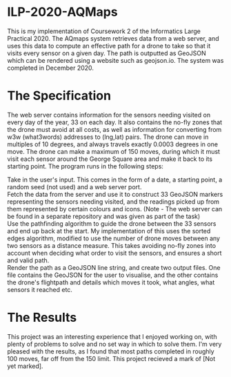 # ILP-2020-AQMaps

This is my implementation of Coursework 2 of the Informatics Large Practical 2020. The AQmaps system retrieves data from a web server, and uses this data to compute an effective path for a drone to take so that it visits every sensor on a given day. The path is outputted as GeoJSON which can be rendered using a website such as geojson.io. The system was completed in December 2020.

# The Specification

The web server contains information for the sensors needing visited on every day of the year, 33 on each day. It also contains the no-fly zones that the drone must avoid at all costs, as well as information for converting from w3w (what3words) addresses to (lng,lat) pairs. The drone can move in multiples of 10 degrees, and always travels exactly 0.0003 degrees in one move. The drone can make a maximum of 150 moves, during which it must visit each sensor around the George Square area and make it back to its starting point. The program runs in the following steps:  

Take in the user's input. This comes in the form of a date, a starting point, a random seed (not used) and a web server port.  
Fetch the data from the server and use it to construct 33 GeoJSON markers representing the sensors needing visited, and the readings picked up from them represented by certain colours and icons. (Note - The web server can be found in a separate repository and was given as part of the task)  
Use the pathfinding algorithm to guide the drone between the 33 sensors and end up back at the start. My implementation of this uses the sorted edges algorithm, modified to use the number of drone moves between any two sensors as a distance measure. This takes avoiding no-fly zones into account when deciding what order to visit the sensors, and ensures a short and valid path.  
Render the path as a GeoJSON line string, and create two output files. One file contains the GeoJSON for the user to visualise, and the other contains the drone's flightpath and details which moves it took, what angles, what sensors it reached etc.  

# The Results

This project was an interesting experience that I enjoyed working on, with plenty of problems to solve and no set way in which to solve them. I'm very pleased with the results, as I found that most paths completed in roughly 100 moves, far off from the 150 limit. This project recieved a mark of [Not yet marked].
